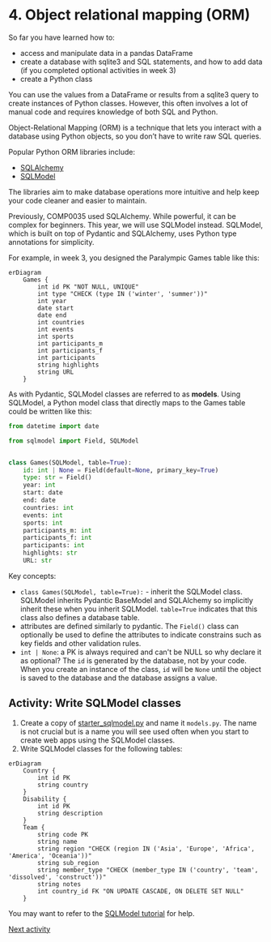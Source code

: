 # 4. Object relational mapping (ORM)

So far you have learned how to:

- access and manipulate data in a pandas DataFrame
- create a database with sqlite3 and SQL statements, and how to add data (if you completed optional activities in
  week 3)
- create a Python class

You can use the values from a DataFrame or results from a sqlite3 query to create instances of Python classes.
However, this often involves a lot of manual code and requires knowledge of both SQL and Python.

Object-Relational Mapping (ORM) is a technique that lets you interact with a database using Python objects, so you don’t
have to write raw SQL queries.

Popular Python ORM libraries include:

- [SQLAlchemy](https://docs.sqlalchemy.org/en/20/)
- [SQLModel](https://sqlmodel.tiangolo.com/)

The libraries aim to make database operations more intuitive and help keep your code cleaner and easier to maintain.

Previously, COMP0035 used SQLAlchemy. While powerful, it can be complex for beginners. This year, we will use SQLModel
instead. SQLModel, which is built on top of Pydantic and SQLAlchemy, uses Python type annotations for simplicity.

For example, in week 3, you designed the Paralympic Games table like this:

```mermaid
erDiagram
    Games {
        int id PK "NOT NULL, UNIQUE"
        int type "CHECK (type IN ('winter', 'summer'))"
        int year
        date start
        date end
        int countries
        int events
        int sports
        int participants_m
        int participants_f
        int participants
        string highlights
        string URL
    }
```

As with Pydantic, SQLModel classes are referred to as **models**. Using SQLModel, a Python model class that directly
maps to the Games table could be written like this:

```python
from datetime import date

from sqlmodel import Field, SQLModel


class Games(SQLModel, table=True):
    id: int | None = Field(default=None, primary_key=True)
    type: str = Field()
    year: int
    start: date
    end: date
    countries: int
    events: int
    sports: int
    participants_m: int
    participants_f: int
    participants: int
    highlights: str
    URL: str

```

Key concepts:

- `class Games(SQLModel, table=True):` - inherit the SQLModel class. SQLModel inherits Pydantic BaseModel and SQLAlchemy
  so implicitly inherit these when you inherit SQLModel.
  `table=True` indicates that this class also defines a database table.
- attributes are defined similarly to pydantic. The `Field()` class can optionally be used to define the attributes to
  indicate constrains such as key fields and other validation rules.
- `int | None`: a PK is always required and can't be NULL so why declare it as optional? The `id` is generated by the
  database, not by your code. When you create an instance of the class, `id` will be `None` until the object is saved to
  the database and the database assigns a value.

## Activity: Write SQLModel classes

1. Create a copy of [starter_sqlmodel.py](../../src/activities/starter/starter_sqlmodel.py) and name it `models.py`. The
   name is not crucial but is a name you will see used often when you start to create web apps using the SQLModel
   classes.
2. Write SQLModel classes for the following tables:

```mermaid
erDiagram
    Country {
        int id PK
        string country
    }
    Disability {
        int id PK
        string description
    }
    Team {
        string code PK
        string name
        string region "CHECK (region IN ('Asia', 'Europe', 'Africa', 'America', 'Oceania'))"
        string sub_region
        string member_type "CHECK (member_type IN ('country', 'team', 'dissolved', 'construct'))"
        string notes
        int country_id FK "ON UPDATE CASCADE, ON DELETE SET NULL"
    }
```

You may want to refer
to
the [SQLModel tutorial](https://sqlmodel.tiangolo.com/tutorial/create-db-and-table/#create-the-table-model-class)
for help.

[Next activity](5-05-sqlmodel-create-db.md)